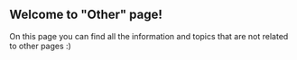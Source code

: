 ## **Welcome to "Other" page!** 

On this page you can find all the information and topics that are not related to other pages :)